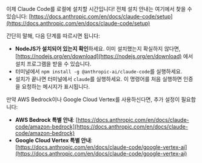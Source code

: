 이제 Claude Code를 로컬에 설치할 시간입니다!
전체 설치 안내는 여기에서 찾을 수 있습니다: [https://docs.anthropic.com/en/docs/claude-code/setup](https://docs.anthropic.com/en/docs/claude-code/setup)

간단히 말해, 다음 단계를 따르시면 됩니다:
* **NodeJS가 설치되어 있는지 확인**하세요. 이미 설치했는지 확실하지 않다면, [https://nodejs.org/en/download](https://nodejs.org/en/download) 에서 설치 프로그램을 받을 수 있습니다.
* 터미널에서 `npm install -g @anthropic-ai/claude-code`를 실행하세요.
* 설치가 끝나면 터미널에서 `claude`를 실행하세요. 이 명령어를 처음 실행하면 인증을 요청하는 메시지가 표시됩니다.

만약 AWS Bedrock이나 Google Cloud Vertex를 사용하신다면, 추가 설정이 필요합니다:
* **AWS Bedrock 특별 안내**: [https://docs.anthropic.com/en/docs/claude-code/amazon-bedrock](https://docs.anthropic.com/en/docs/claude-code/amazon-bedrock)
* **Google Cloud Vertex 특별 안내**: [https://docs.anthropic.com/en/docs/claude-code/google-vertex-ai](https://docs.anthropic.com/en/docs/claude-code/google-vertex-ai)